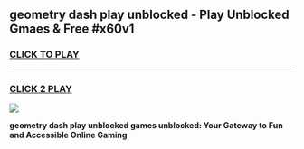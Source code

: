 
## geometry dash play unblocked - Play Unblocked Gmaes & Free #x60v1
<h3>
<a href="https://news.freeplayer.one?title=geometry_dash_play_unblocked&ref=24F">CLICK TO PLAY</a></h3>
<hr>

<h3>
<a href="https://news.freeplayer.one?title=geometry_dash_play_unblocked&ref=24F">CLICK 2 PLAY</a>
  
</h3>

<a href="https://news.freeplayer.one?title=geometry_dash_play_unblocked&ref=24F/"><img src="https://clearcache.store/games.png"></a>


**geometry dash play unblocked games unblocked: Your Gateway to Fun and Accessible Online Gaming**
